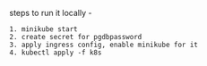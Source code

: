 steps to run it locally - 

```
1. minikube start
2. create secret for pgdbpassword
3. apply ingress config, enable minikube for it
4. kubectl apply -f k8s 
```